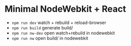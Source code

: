 # Minimal NodeWebkit + React

- `npm run dev` watch + rebuild + reload-browser
- `npm run build` generate build/
- `npm run nw-dev` open watch+rebuild in nodewebkit
- `npm run nw` open build/ in nodewebkit
